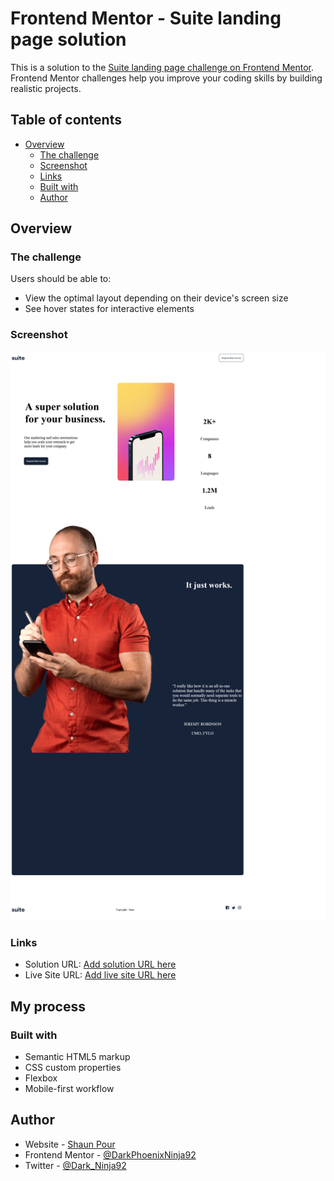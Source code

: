 # Frontend Mentor - Suite landing page solution

This is a solution to the [Suite landing page challenge on Frontend Mentor](https://www.frontendmentor.io/challenges/suite-landing-page-tj_eaU-Ra). Frontend Mentor challenges help you improve your coding skills by building realistic projects.

## Table of contents

- [Overview](#overview)
  - [The challenge](#the-challenge)
  - [Screenshot](#screenshot)
  - [Links](#links)
  - [Built with](#built-with)
  - [Author](#author)

## Overview

### The challenge

Users should be able to:

- View the optimal layout depending on their device's screen size
- See hover states for interactive elements

### Screenshot

![Screenshot](./Screenshot.png)

### Links

- Solution URL: [Add solution URL here](https://your-solution-url.com)
- Live Site URL: [Add live site URL here](https://your-live-site-url.com)

## My process

### Built with

- Semantic HTML5 markup
- CSS custom properties
- Flexbox
- Mobile-first workflow

## Author

- Website - [Shaun Pour](https://www.scpour.com)
- Frontend Mentor - [@DarkPhoenixNinja92](https://www.frontendmentor.io/profile/DarkPhoenixNinja92)
- Twitter - [@Dark_Ninja92](https://www.twitter.com/Dark_Ninja92)

